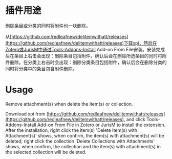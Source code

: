 # 插件用途

删除条目或分类的同时将附件也一块删除。


从[https://github.com/redleafnew/delitemwithatt/releases](https://github.com/redleafnew/delitemwithatt/releases)下载xpi，然后在Zotero或JurisM中通过Tools-Addons-Install Add-on From File安装。安装完成后在条目上右击会出现：删除条目包括附件，确认后会在删除所选条目的同时将附件删除。在分类上右击时会出现：删除分类条目包括附件，确认后会在删除分类的同时将分类中的条目包含附件删除。


# Usage

Remove attachment(s) when delete the item(s) or collection.

Download xpi from [https://github.com/redleafnew/delitemwithatt/releases](https://github.com/redleafnew/delitemwithatt/releases), and click Tools-Addons-Install Add-on From File in Zotero or JurisM to install the extension. After the installation, right click the item(s) 'Delete Item(s) with Attachment(s)' shows, when confirm, the item(s) with attachment(s) will be deleted; right click the collection 'Delete Collections with Attachments' shows, when confirm, the collection and the item(s) with attachment(s) in the selected collection will be deleted.